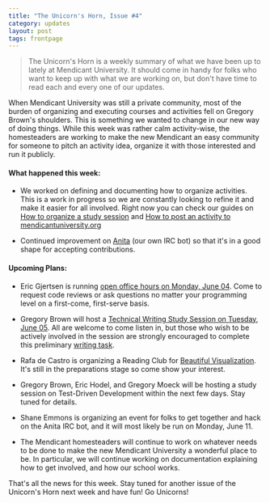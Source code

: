 ```yaml
---
title: "The Unicorn's Horn, Issue #4"
category: updates
layout: post
tags: frontpage
---
```


> The Unicorn's Horn is a weekly summary of what we have been up to lately at Mendicant University. It should come in handy for folks who want to keep up with what we are working on, but don't have time to read each and every one of our updates.

When Mendicant University was still a private community, most of the burden of organizing and executing courses and activities fell on Gregory Brown's shoulders. This is something we wanted to change in our new way of doing things. While this week was rather calm activity-wise, the homesteaders are working to make the new Mendicant an easy community for someone to pitch an activity idea, organize it with those interested and run it publicly. 

#### What happened this week: ####

* We worked on defining and documenting how to organize activities. This is a work in progress so we are constantly looking to refine it and make it easier for all involved. Right now you can check our guides on [How to organize a study session](https://github.com/mendicant/mendicantuniversity.org/wiki/How-to-organize-a-study-session) and [How to post an activity to mendicantuniversity.org](https://github.com/mendicant/mendicantuniversity.org/wiki/How-to-post-an-activity-to-mendicantuniversity.org)

* Continued improvement on [Anita](https://github.com/mendicant/anita) (our own IRC bot) so that it's in a good shape for accepting contributions.

#### Upcoming Plans:

* Eric Gjertsen is running [open office hours on Monday, June 04](http://mendicantuniversity.org/activities/2012/06/04/office-hours-with-eric_gjertsen.html). Come to request code reviews or ask questions no matter your programming level on a first-come, first-serve basis.

* Gregory Brown will host a [Technical Writing Study Session on Tuesday, June 05](http://mendicantuniversity.org/activities/2012/06/05/technical-writing.html). All are welcome to come listen in, but those who wish to be actively involved in the session are strongly encouraged to complete this preliminary [writing task](http://forum.mendicantuniversity.org/discussion/17/task-for-the-upcoming-technical-writing-session).

* Rafa de Castro is organizing a Reading Club for [Beautiful Visualization](forum.mendicantuniversity.org/discussion/21/reading-club-beautiful-visualization). It's still in the preparations stage so come show your interest.

* Gregory Brown, Eric Hodel, and Gregory Moeck will be hosting a study session on Test-Driven Development within the next few days. Stay tuned for details. 

* Shane Emmons is organizing an event for folks to get together and hack on the Anita IRC bot, and it will most likely be run on Monday, June 11.

* The Mendicant homesteaders will continue to work on whatever needs to be done to make the new Mendicant University a wonderful place to be. In particular, we will continue working on documentation explaining how to get involved, and how our school works.

That's all the news for this week. Stay tuned for another issue of the Unicorn's Horn next week and have fun! Go Unicorns!
